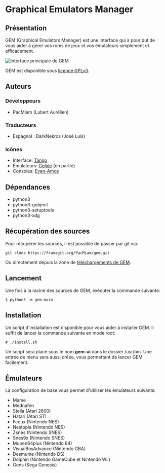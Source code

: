 # Graphical Emulators Manager

## Présentation

GEM (Graphical Emulators Manager) est une interface qui à pour but de vous aider à gérer vos roms de jeux et vos émulateurs simplement et efficacement.

![Interface principale de GEM](https://gem.tuxfamily.org/data/medias/preview.tb.png)

GEM est disponible sous [licence GPLv3](http://www.gnu.org/licenses/gpl-3.0.html).

## Auteurs

### Développeurs

* PacMiam (Lubert Aurélien)

### Traducteurs

* Espagnol : DarkNekros (José Luis)

### Icônes

* Interface: [Tango](http://tango.freedesktop.org/Tango_Desktop_Project)
* Émulateurs: [Gelide](http://gelide.sourceforge.net/index.php?lang=en) (en partie)
* Consoles: [Evan-Amos](https://commons.wikimedia.org/wiki/User:Evan-Amos)

## Dépendances

* python3
* python3-gobject
* python3-setuptools
* python3-xdg

## Récupération des sources

Pour récupérer les sources, il est possible de passer par git via:

```
git clone https://framagit.org/PacMiam/gem.git
```

Ou directement depuis la zone de [téléchargements de GEM](https://download.tuxfamily.org/gem/releases/).

## Lancement

Une fois à la racine des sources de GEM, exécuter la commande suivante:

```
$ python3 -m gem.main
```

## Installation

Un script d'installation est disponible pour vous aider à installer GEM. Il suffit de lancer la commande suivante en mode root:

```
# ./install.sh
```

Un script sera placé sous le nom **gem-ui** dans le dossier /usr/bin. Une entrée de menu sera aussi créée, vous permettant de lancer GEM facilement.

## Émulateurs

La configuration de base vous permet d'utiliser les émulateurs suivants:

* Mame
* Mednafen
* Stella (Atari 2600)
* Hatari (Atari ST)
* Fceux (Nintendo NES)
* Nestopia (Nintendo NES)
* Zsnes (Nintendo SNES)
* Snes9x (Nintendo SNES)
* Mupen64plus (Nintendo 64)
* VisualBoyAdvance (Nintendo GBA)
* Desmume (Nintendo DS)
* Dolphin (Nintendo GameCube et Nintendo Wii)
* Gens (Sega Genesis)
